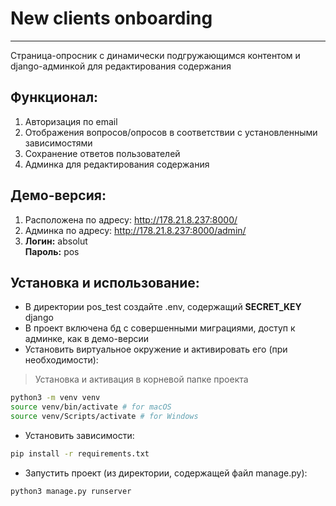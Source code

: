 # New clients onboarding
***
Страница-опросник с динамически подгружающимся контентом и django-админкой для редактирования содержания
## Функционал:
1. Авторизация по email
2. Отображения вопросов/опросов в соответствии с установленными зависимостями
3. Сохранение ответов пользователей
4. Админка для редактирования содержания

## Демо-версия:
1. Расположена по адресу: http://178.21.8.237:8000/
2. Админка по адресу: http://178.21.8.237:8000/admin/
3. **Логин:** absolut\
**Пароль:** pos

## Установка и использование:
- В директории pos_test создайте .env, содержащий **SECRET_KEY** django
- В проект включена бд с совершенными миграциями, доступ к админке, как в демо-версии
- Установить виртуальное окружение и активировать его (при необходимости):
> Установка и активация в корневой папке проекта
```sh
python3 -m venv venv
source venv/bin/activate # for macOS
source venv/Scripts/activate # for Windows
```
- Установить зависимости:
```sh
pip install -r requirements.txt
```
- Запустить проект (из директории, содержащей файл manage.py):
```sh
python3 manage.py runserver
```

